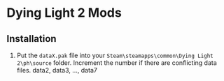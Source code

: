# Dying Light 2 Mods

## Installation

1. Put the `dataX.pak` file into your `Steam\steamapps\common\Dying Light 2\ph\source` folder. Increment the number if there are conflicting data files. data2, data3, ..., data7
